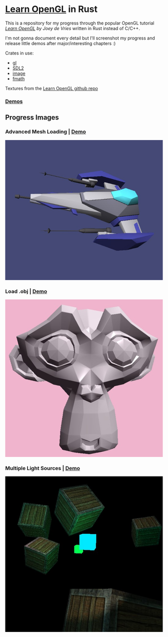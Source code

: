 # [Learn OpenGL](https://learnopengl.com/) in Rust

This is a repository for my progress through the popular OpenGL tutorial *[Learn OpenGL](https://learnopengl.com/) by Joey de Vries* written in Rust instead of C/C++.

I'm not gonna document every detail but I'll screenshot my progress and release little demos after major/interesting chapters :)

Crates in use:
- [gl](https://crates.io/crates/gl)
- [SDL2](https://crates.io/crates/sdl2)
- [image](https://crates.io/crates/image)
- [fmath](https://github.com/smushy64/fmath)

Textures from the [Learn OpenGL github repo](https://github.com/JoeyDeVries/LearnOpenGL)

### [Demos](bin/releases/)

## Progress Images

### Advanced Mesh Loading | [Demo](bin/releases/advanced_mesh_loading/)

![Advanced Mesh Loading](progress/advanced_load_mesh.jpg)

### Load .obj | [Demo](bin/releases/load_obj/)

![Load .obj](progress/load_obj.jpg)

### Multiple Light Sources | [Demo](bin/releases/multiple_lights/)

![Multiple Light Sources](progress/multiple_lights.jpg)
